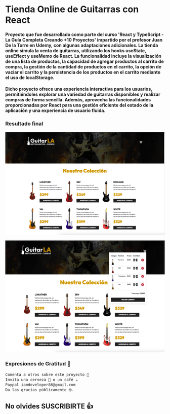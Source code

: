 # Tienda Online de Guitarras con React

#### Proyecto que fue desarrollado como parte del curso 'React y TypeScript - La Guía Completa Creando +10 Proyectos' impartido por el profesor Juan De la Torre en Udemy, con algunas adaptaciones adicionales. La tienda online simula la venta de guitarras, utilizando los hooks useState, useEffect y useMemo de React. La funcionalidad incluye la visualización de una lista de productos, la capacidad de agregar productos al carrito de compra, la gestión de la cantidad de productos en el carrito, la opción de vaciar el carrito y la persistencia de los productos en el carrito mediante el uso de localStorage.

#### Dicho proyecto ofrece una experiencia interactiva para los usuarios, permitiéndoles explorar una variedad de guitarras disponibles y realizar compras de forma sencilla. Además, aprovecha las funcionalidades proporcionadas por React para una gestión eficiente del estado de la aplicación y una experiencia de usuario fluida.

### Resultado final

![](https://raw.githubusercontent.com/urian121/imagenes-proyectos-github/master/Tienda-Online-de-Guitarras.png)

![](https://raw.githubusercontent.com/urian121/imagenes-proyectos-github/master/Tienda-Online-de-Guitarras-carrito.png)

### Expresiones de Gratitud 🎁

    Comenta a otros sobre este proyecto 📢
    Invita una cerveza 🍺 o un café ☕
    Paypal iamdeveloper86@gmail.com
    Da las gracias públicamente 🤓.

## No olvides SUSCRIBIRTE 👍
